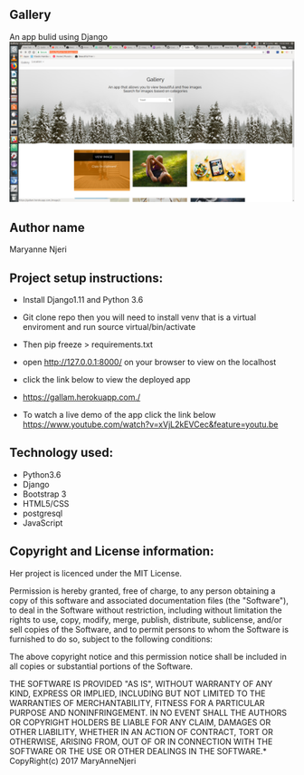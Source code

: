 ## Gallery
An app bulid using Django
![Screenshot](screenshot.png)

## Author name
Maryanne Njeri




## Project setup instructions:
- Install Django1.11 and Python 3.6

- Git clone repo then you will need to install venv that is a  virtual enviroment and run source virtual/bin/activate
- Then pip freeze > requirements.txt


- open http://127.0.0.1:8000/ on your browser to view on the localhost
- click the link below to view the deployed app  
- https://gallam.herokuapp.com./
- To watch a live demo of the app click the link below
https://www.youtube.com/watch?v=xVjL2kEVCec&feature=youtu.be


## Technology used:
- Python3.6
- Django
- Bootstrap 3
- HTML5/CSS
- postgresql
- JavaScript





## Copyright and License information:
Her  project is licenced under the MIT License.

Permission is hereby granted, free of charge, to any person obtaining a copy of this software and associated documentation files (the "Software"), to deal in the Software without restriction, including without limitation the rights to use, copy, modify, merge, publish, distribute, sublicense, and/or sell copies of the Software, and to permit persons to whom the Software is furnished to do so, subject to the following conditions:

The above copyright notice and this permission notice shall be included in all copies or substantial portions of the Software.

THE SOFTWARE IS PROVIDED "AS IS", WITHOUT WARRANTY OF ANY KIND, EXPRESS OR IMPLIED, INCLUDING BUT NOT LIMITED TO THE WARRANTIES OF MERCHANTABILITY, FITNESS FOR A PARTICULAR PURPOSE AND NONINFRINGEMENT. IN NO EVENT SHALL THE AUTHORS OR COPYRIGHT HOLDERS BE LIABLE FOR ANY CLAIM, DAMAGES OR OTHER LIABILITY, WHETHER IN AN ACTION OF CONTRACT, TORT OR OTHERWISE, ARISING FROM, OUT OF OR IN CONNECTION WITH THE SOFTWARE OR THE USE OR OTHER DEALINGS IN THE SOFTWARE.* CopyRight(c) 2017 MaryAnneNjeri
